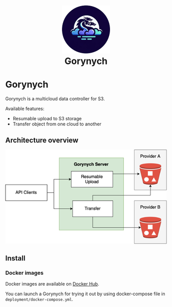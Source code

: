 <h1 align="center" style="border-bottom: none">
    <img alt="Gorynych" src="./resources/logo.png" width="150" height="150"><br>Gorynych
<h1>

# Gorynych

Gorynych is a multicloud data controller for S3.

Available features:

* Resumable upload to S3 storage
* Transfer object from one cloud to another

## Architecture overview
![Architecture overview](./resources/architecture.png)


## Install

### Docker images

Docker images are available on [Docker Hub](https://hub.docker.com/r/inviewteam/gorynych).

You can launch a Gorynych for trying it out by using docker-compose file in `deployment/docker-compose.yml`.

